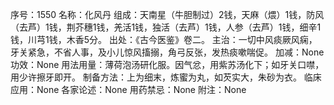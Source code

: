 序号：1550
名称：化风丹
组成：天南星（牛胆制过）2钱，天麻（煨）1钱，防风（去芦）1钱，荆芥穗1钱，羌活1钱，独活（去芦）1钱，人参（去芦）1钱，细辛1钱，川芎1钱，木香5分。
出处：《古今医鉴》卷二。
主治：一切中风痰厥风痫，牙关紧急，不省人事，及小儿惊风搐搦，角弓反张，发热痰嗽喘促。
加减：None
功效：None
用法用量：薄荷泡汤研化服。因气忿，用紫苏汤化下；如牙关口噤，用少许擦牙即开。
制备方法：上为细末，炼蜜为丸，如芡实大，朱砂为衣。
临床应用：None
各家论述：None
用药禁忌：None
附注：None

